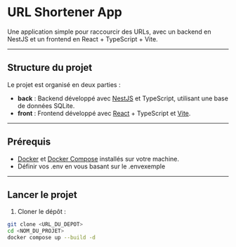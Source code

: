 # URL Shortener App

Une application simple pour raccourcir des URLs, avec un backend en NestJS et un frontend en React + TypeScript + Vite.

---

## Structure du projet

Le projet est organisé en deux parties :

- **back** : Backend développé avec [NestJS](https://nestjs.com/) et TypeScript, utilisant une base de données SQLite.
- **front** : Frontend développé avec [React](https://reactjs.org/) + TypeScript et [Vite](https://vitejs.dev/).

---

## Prérequis

- [Docker](https://www.docker.com/) et [Docker Compose](https://docs.docker.com/compose/) installés sur votre machine.
- Définir vos .env en vous basant sur le .envexemple

---

## Lancer le projet

1. Cloner le dépôt :

```bash
git clone <URL_DU_DEPOT>
cd <NOM_DU_PROJET>
docker compose up --build -d
